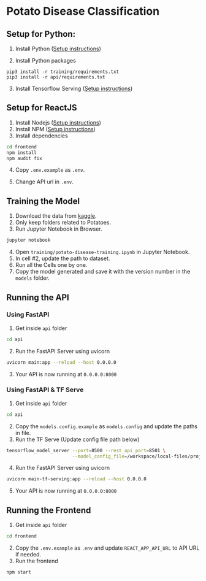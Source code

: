 # Potato Disease Classification

## Setup for Python:
1. Install Python ([Setup instructions](https://wiki.python.org/moin/BeginnersGuide))

2. Install Python packages
```
pip3 install -r training/requirements.txt
pip3 install -r api/requirements.txt
```
3. Install Tensorflow Serving ([Setup instructions](https://www.tensorflow.org/tfx/serving/setup))

## Setup for ReactJS
1. Install Nodejs ([Setup instructions](https://nodejs.org/en/download/package-manager/))
2. Install NPM ([Setup instructions](https://www.npmjs.com/get-npm))
3. Install dependencies
``` bash
cd frontend
npm install
npm audit fix
```

4. Copy `.env.example` as `.env`.

5. Change API url in `.env`.

## Training the Model
1. Download the data from [kaggle](https://www.kaggle.com/arjuntejaswi/plant-village).
2. Only keep folders related to Potatoes.
3. Run Jupyter Notebook in Browser.
```bash
jupyter notebook
```
4. Open `training/potato-disease-training.ipynb` in Jupyter Notebook.
5. In cell #2, update the path to dataset.
6. Run all the Cells one by one.
7. Copy the model generated and save it with the version number in the `models` folder.

## Running the API
### Using FastAPI
1. Get inside `api` folder
```bash
cd api
```
2. Run the FastAPI Server using uvicorn
```bash
uvicorn main:app --reload --host 0.0.0.0
```
3. Your API is now running at `0.0.0.0:8000`

### Using FastAPI & TF Serve
1. Get inside `api` folder
```bash
cd api
```
2. Copy the `models.config.example` as `models.config` and update the paths in file. 
3. Run the TF Serve (Update config file path below)
```bash
tensorflow_model_server --port=8500 --rest_api_port=8501 \
                        --model_config_file=/workspace/local-files/projects/codebasics/plants-detection/potato-disease-classification/models.config
```
4. Run the FastAPI Server using uvicorn
```bash
uvicorn main-tf-serving:app --reload --host 0.0.0.0
```
5. Your API is now running at `0.0.0.0:8000`


## Running the Frontend
1. Get inside `api` folder
```bash
cd frontend
```
2. Copy the `.env.example` as `.env` and update `REACT_APP_API_URL` to API URL if needed.
3. Run the frontend
```bash
npm start
```
